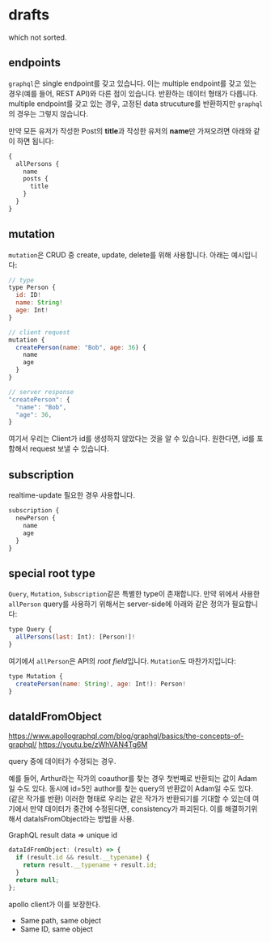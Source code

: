 # drafts

which not sorted.

## endpoints

`graphql`은 single endpoint를 갖고 있습니다. 이는 multiple endpoint를 갖고 있는 경우(예를 들어, REST API)와 다른 점이 있습니다. 반환하는 데이터 형태가 다릅니다.
multiple endpoint를 갖고 있는 경우, 고정된 data strucuture를 반환하지만 `graphql`의 경우는 그렇지 않습니다.

만약 모든 유저가 작성한 Post의 **title**과 작성한 유저의 **name**만 가져오려면 아래와 같이 하면 됩니다:

```js
{
  allPersons {
    name
    posts {
      title
    }
  }
}
```

## mutation

`mutation`은 CRUD 중 create, update, delete를 위해 사용합니다. 아래는 예시입니다:

```js
// type
type Person {
  id: ID!
  name: String!
  age: Int!
}

// client request
mutation {
  createPerson(name: "Bob", age: 36) {
    name
    age
  }
}

// server response
"createPerson": {
  "name": "Bob",
  "age": 36,
}
```

여기서 우리는 Client가 id를 생성하지 않았다는 것을 알 수 있습니다. 원한다면, id를 포함해서 request 보낼 수 있습니다.

## subscription

realtime-update 필요한 경우 사용합니다.

```js
subscription {
  newPerson {
    name
    age
  }
}
```

## special root type

`Query`, `Mutation`, `Subscription`같은 특별한 type이 존재합니다. 만약 위에서 사용한 `allPerson` query를 사용하기 위해서는 server-side에 아래와 같은 정의가 필요합니다:

```js
type Query {
  allPersons(last: Int): [Person!]!
}
```

여기에서 `allPerson`은 API의 *root field*입니다.
`Mutation`도 마찬가지입니다:

```js
type Mutation {
  createPerson(name: String!, age: Int!): Person!
}
```

## dataIdFromObject

https://www.apollographql.com/blog/graphql/basics/the-concepts-of-graphql/
https://youtu.be/zWhVAN4Tg6M

query 중에 데이터가 수정되는 경우.

예를 들어, Arthur라는 작가의 coauthor를 찾는 경우 첫번째로 반환되는 값이 Adam일 수도 있다. 동시에 id=5인 author를 찾는 query의 반환값이 Adam일 수도 있다. (같은 작가를 반환) 이러한 형태로 우리는 같은 작가가 반환되기를 기대할 수 있는데
여기에서 만약 데이터가 중간에 수정된다면, consistency가 파괴된다.
이를 해결하기위해서 dataIsFromObject라는 방법을 사용.

GraphQL result data => unique id

```js
dataIdFromObject: (result) => {
  if (result.id && result.__typename) {
    return result.__typename + result.id;
  }
  return null;
};
```

apollo client가 이를 보장한다.

- Same path, same object
- Same ID, same object
